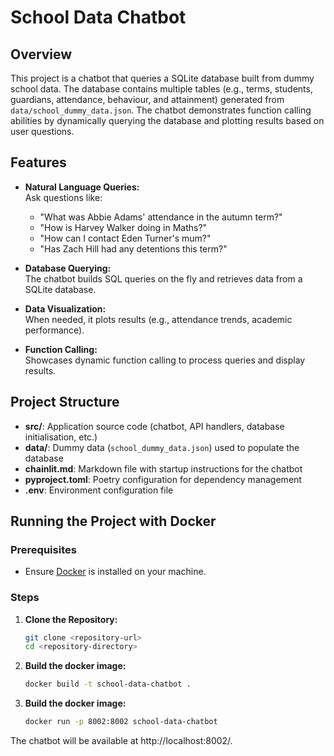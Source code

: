 # School Data Chatbot

## Overview

This project is a chatbot that queries a SQLite database built from dummy school data. The database contains multiple tables (e.g., terms, students, guardians, attendance, behaviour, and attainment) generated from `data/school_dummy_data.json`. The chatbot demonstrates function calling abilities by dynamically querying the database and plotting results based on user questions.

## Features

- **Natural Language Queries:**  
  Ask questions like:  
  - "What was Abbie Adams' attendance in the autumn term?"  
  - "How is Harvey Walker doing in Maths?"  
  - "How can I contact Eden Turner's mum?"  
  - "Has Zach Hill had any detentions this term?"

- **Database Querying:**  
  The chatbot builds SQL queries on the fly and retrieves data from a SQLite database.

- **Data Visualization:**  
  When needed, it plots results (e.g., attendance trends, academic performance).

- **Function Calling:**  
  Showcases dynamic function calling to process queries and display results.

## Project Structure

- **src/**: Application source code (chatbot, API handlers, database initialisation, etc.)
- **data/**: Dummy data (`school_dummy_data.json`) used to populate the database
- **chainlit.md**: Markdown file with startup instructions for the chatbot
- **pyproject.toml**: Poetry configuration for dependency management
- **.env**: Environment configuration file

## Running the Project with Docker

### Prerequisites

- Ensure [Docker](https://www.docker.com/) is installed on your machine.

### Steps

1. **Clone the Repository:**

   ```bash
   git clone <repository-url>
   cd <repository-directory>
   ```

2. **Build the docker image:**

   ```bash
   docker build -t school-data-chatbot .
   ```

3. **Build the docker image:**

   ```bash
   docker run -p 8002:8002 school-data-chatbot
   ```

The chatbot will be available at http://localhost:8002/.
